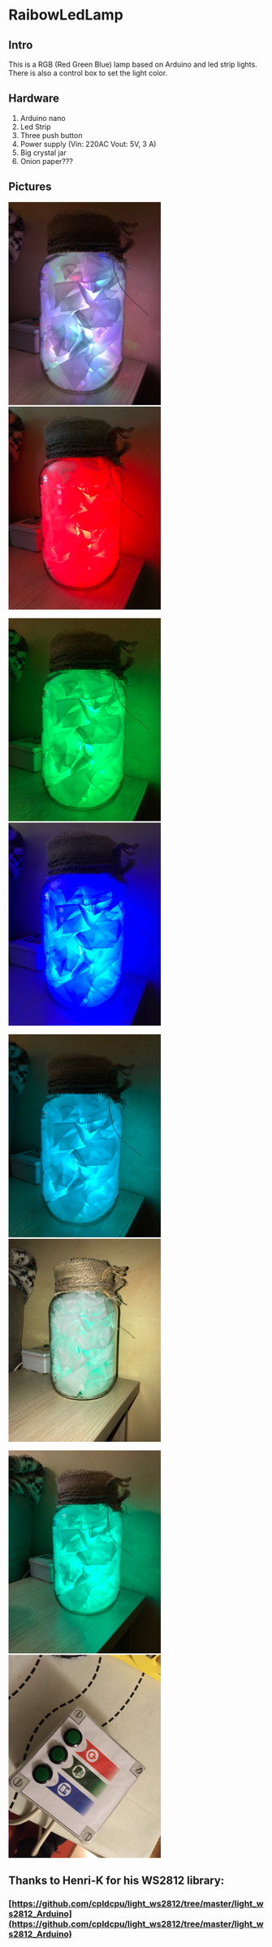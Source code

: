 # RaibowLedLamp

## Intro

This is a RGB (Red Green Blue) lamp based on Arduino and led strip lights. There is also a control box to set the light color.

## Hardware

1. Arduino nano
2. Led Strip
3. Three push button
4. Power supply (Vin: 220AC Vout: 5V, 3 A)
5. Big crystal jar
6. Onion paper???

## Pictures

<img src="img/1.jpg" width="300"><img src="img/2.jpg" width="300">

<img src="img/3.jpg" width="300"><img src="img/4.jpg" width="300">

<img src="img/5.jpg" width="300"><img src="img/6.jpg" width="300">

<img src="img/7.jpg" width="300"><img src="img/8.jpg" width="300">








## Thanks to Henri-K for his WS2812 library:

### [https://github.com/cpldcpu/light_ws2812/tree/master/light_ws2812_Arduino](https://github.com/cpldcpu/light_ws2812/tree/master/light_ws2812_Arduino)
